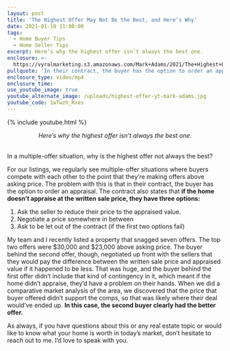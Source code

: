 ```yaml
---
layout: post
title: 'The Highest Offer May Not Be the Best, and Here’s Why'
date: 2021-01-18 11:00:00
tags:
  - Home Buyer Tips
  - Home Seller Tips
excerpt: Here’s why the highest offer isn’t always the best one.
enclosure: >-
  https://vyralmarketing.s3.amazonaws.com/Mark+Adams/2021/The+Highest+Offer+May+Not+Be+the+Best%2C+and+Here%E2%80%99s+Why.mp4
pullquote: 'In their contract, the buyer has the option to order an appraisal.'
enclosure_type: video/mp4
enclosure_time:
use_youtube_image: true
youtube_alternate_image: /uploads/highest-offer-yt-mark-adams.jpg
youtube_code: 1wTwzh_Rxes
---
```

{% include youtube.html %}

<center><em>Here&rsquo;s why the highest offer isn&rsquo;t always the best one.</em></center>

<center>&nbsp;</center>

In a multiple-offer situation, why is the highest offer not always the best?

For our listings, we regularly see multiple-offer situations where buyers compete with each other to the point that they’re making offers above asking price. The problem with this is that in their contract, the buyer has the option to order an appraisal. The contract also states that **if the home doesn’t appraise at the written sale price, they have three options:**

1. Ask the seller to reduce their price to the appraised value.&nbsp;
2. Negotiate a price somewhere in between
3. Ask to be let out of the contract (if the first two options fail)

My team and I recently listed a property that snagged seven offers. The top two offers were $30,000 and $23,000 above asking price. The buyer behind the second offer, though, negotiated up front with the sellers that they would pay the difference between the written sale price and appraised value if it happened to be less. That was huge, and the buyer behind the first offer didn’t include that kind of contingency in it, which meant if the home didn’t appraise, they’d have a problem on their hands. When we did a comparative market analysis of the area, we discovered that the price that buyer offered didn’t support the comps, so that was likely where their deal would’ve ended up. **In this case, the second buyer clearly had the better offer.**&nbsp;

As always, if you have questions about this or any real estate topic or would like to know what your home is worth in today’s market, don’t hesitate to reach out to me. I’d love to speak with you.
